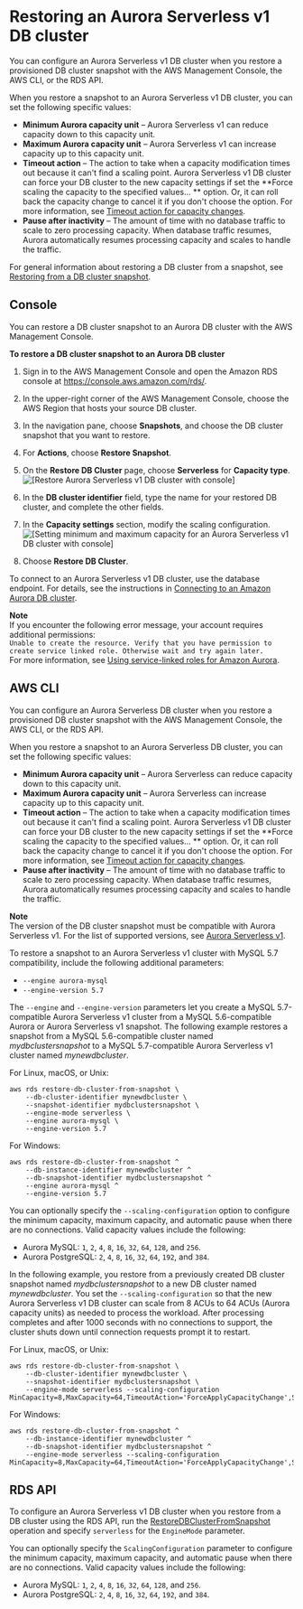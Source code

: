 # Restoring an Aurora Serverless v1 DB cluster<a name="aurora-serverless.restorefromsnapshot"></a>

 You can configure an Aurora Serverless v1 DB cluster when you restore a provisioned DB cluster snapshot with the AWS Management Console, the AWS CLI, or the RDS API\. 

 When you restore a snapshot to an Aurora Serverless v1 DB cluster, you can set the following specific values: 
+  **Minimum Aurora capacity unit** – Aurora Serverless v1 can reduce capacity down to this capacity unit\. 
+  **Maximum Aurora capacity unit** – Aurora Serverless v1 can increase capacity up to this capacity unit\. 
+  **Timeout action** – The action to take when a capacity modification times out because it can't find a scaling point\. Aurora Serverless v1 DB cluster can force your DB cluster to the new capacity settings if set the **Force scaling the capacity to the specified values\.\.\. ** option\. Or, it can roll back the capacity change to cancel it if you don't choose the option\. For more information, see [Timeout action for capacity changes](aurora-serverless-v1.how-it-works.md#aurora-serverless.how-it-works.timeout-action)\. 
+  **Pause after inactivity** – The amount of time with no database traffic to scale to zero processing capacity\. When database traffic resumes, Aurora automatically resumes processing capacity and scales to handle the traffic\. 

 For general information about restoring a DB cluster from a snapshot, see [Restoring from a DB cluster snapshot](USER_RestoreFromSnapshot.md)\. 

## Console<a name="aurora-serverless.restorefromsnapshot.console"></a>

 You can restore a DB cluster snapshot to an Aurora DB cluster with the AWS Management Console\. 

**To restore a DB cluster snapshot to an Aurora DB cluster**

1. Sign in to the AWS Management Console and open the Amazon RDS console at [https://console\.aws\.amazon\.com/rds/](https://console.aws.amazon.com/rds/)\.

1.  In the upper\-right corner of the AWS Management Console, choose the AWS Region that hosts your source DB cluster\. 

1.  In the navigation pane, choose **Snapshots**, and choose the DB cluster snapshot that you want to restore\. 

1.  For **Actions**, choose **Restore Snapshot**\. 

1.  On the **Restore DB Cluster** page, choose **Serverless** for **Capacity type**\.   
![\[Restore Aurora Serverless v1 DB cluster with console\]](http://docs.aws.amazon.com/AmazonRDS/latest/AuroraUserGuide/images/aurora-serverless-restore.png)

1.  In the **DB cluster identifier** field, type the name for your restored DB cluster, and complete the other fields\. 

1.  In the **Capacity settings** section, modify the scaling configuration\.   
![\[Setting minimum and maximum capacity for an Aurora Serverless v1 DB cluster with console\]](http://docs.aws.amazon.com/AmazonRDS/latest/AuroraUserGuide/images/aurora-serverless-capacity.png)

1.  Choose **Restore DB Cluster**\. 

 To connect to an Aurora Serverless v1 DB cluster, use the database endpoint\. For details, see the instructions in [Connecting to an Amazon Aurora DB cluster](Aurora.Connecting.md)\. 

**Note**  
 If you encounter the following error message, your account requires additional permissions:   
 `Unable to create the resource. Verify that you have permission to create service linked role. Otherwise wait and try again later.`   
 For more information, see [Using service\-linked roles for Amazon Aurora](UsingWithRDS.IAM.ServiceLinkedRoles.md)\. 

## AWS CLI<a name="aurora-serverless.restorefromsnapshot.cli"></a>

You can configure an Aurora Serverless DB cluster when you restore a provisioned DB cluster snapshot with the AWS Management Console, the AWS CLI, or the RDS API\.

When you restore a snapshot to an Aurora Serverless DB cluster, you can set the following specific values:
+ **Minimum Aurora capacity unit** – Aurora Serverless can reduce capacity down to this capacity unit\.
+ **Maximum Aurora capacity unit** – Aurora Serverless can increase capacity up to this capacity unit\.
+ **Timeout action** – The action to take when a capacity modification times out because it can't find a scaling point\. Aurora Serverless v1 DB cluster can force your DB cluster to the new capacity settings if set the **Force scaling the capacity to the specified values\.\.\. ** option\. Or, it can roll back the capacity change to cancel it if you don't choose the option\. For more information, see [Timeout action for capacity changes](aurora-serverless-v1.how-it-works.md#aurora-serverless.how-it-works.timeout-action)\.
+ **Pause after inactivity** – The amount of time with no database traffic to scale to zero processing capacity\. When database traffic resumes, Aurora automatically resumes processing capacity and scales to handle the traffic\.

**Note**  
The version of the DB cluster snapshot must be compatible with Aurora Serverless v1\. For the list of supported versions, see [Aurora Serverless v1](Concepts.AuroraFeaturesRegionsDBEngines.grids.md#Concepts.Aurora_Fea_Regions_DB-eng.Feature.Serverless)\.

 To restore a snapshot to an Aurora Serverless v1 cluster with MySQL 5\.7 compatibility, include the following additional parameters: 
+  `--engine aurora-mysql` 
+  `--engine-version 5.7` 

 The `--engine` and `--engine-version` parameters let you create a MySQL 5\.7\-compatible Aurora Serverless v1 cluster from a MySQL 5\.6\-compatible Aurora or Aurora Serverless v1 snapshot\. The following example restores a snapshot from a MySQL 5\.6\-compatible cluster named *mydbclustersnapshot* to a MySQL 5\.7\-compatible Aurora Serverless v1 cluster named *mynewdbcluster*\. 

For Linux, macOS, or Unix:

```
aws rds restore-db-cluster-from-snapshot \
    --db-cluster-identifier mynewdbcluster \
    --snapshot-identifier mydbclustersnapshot \
    --engine-mode serverless \
    --engine aurora-mysql \
    --engine-version 5.7
```

For Windows:

```
aws rds restore-db-cluster-from-snapshot ^
    --db-instance-identifier mynewdbcluster ^
    --db-snapshot-identifier mydbclustersnapshot ^
    --engine aurora-mysql ^
    --engine-version 5.7
```

 You can optionally specify the `--scaling-configuration` option to configure the minimum capacity, maximum capacity, and automatic pause when there are no connections\. Valid capacity values include the following: 
+  Aurora MySQL: `1`, `2`, `4`, `8`, `16`, `32`, `64`, `128`, and `256`\. 
+  Aurora PostgreSQL: `2`, `4`, `8`, `16`, `32`, `64`, `192`, and `384`\. 

 In the following example, you restore from a previously created DB cluster snapshot named *mydbclustersnapshot* to a new DB cluster named *mynewdbcluster*\. You set the `--scaling-configuration` so that the new Aurora Serverless v1 DB cluster can scale from 8 ACUs to 64 ACUs \(Aurora capacity units\) as needed to process the workload\. After processing completes and after 1000 seconds with no connections to support, the cluster shuts down until connection requests prompt it to restart\. 

For Linux, macOS, or Unix:

```
aws rds restore-db-cluster-from-snapshot \
    --db-cluster-identifier mynewdbcluster \
    --snapshot-identifier mydbclustersnapshot \
    --engine-mode serverless --scaling-configuration MinCapacity=8,MaxCapacity=64,TimeoutAction='ForceApplyCapacityChange',SecondsUntilAutoPause=1000,AutoPause=true
```

For Windows:

```
aws rds restore-db-cluster-from-snapshot ^
    --db-instance-identifier mynewdbcluster ^
    --db-snapshot-identifier mydbclustersnapshot ^
    --engine-mode serverless --scaling-configuration MinCapacity=8,MaxCapacity=64,TimeoutAction='ForceApplyCapacityChange',SecondsUntilAutoPause=1000,AutoPause=true
```

## RDS API<a name="aurora-serverless.restorefromsnapshot.api"></a>

 To configure an Aurora Serverless v1 DB cluster when you restore from a DB cluster using the RDS API, run the [RestoreDBClusterFromSnapshot](https://docs.aws.amazon.com/AmazonRDS/latest/APIReference/API_RestoreDBClusterFromSnapshot.html) operation and specify `serverless` for the `EngineMode` parameter\. 

 You can optionally specify the `ScalingConfiguration` parameter to configure the minimum capacity, maximum capacity, and automatic pause when there are no connections\. Valid capacity values include the following: 
+  Aurora MySQL: `1`, `2`, `4`, `8`, `16`, `32`, `64`, `128`, and `256`\. 
+  Aurora PostgreSQL: `2`, `4`, `8`, `16`, `32`, `64`, `192`, and `384`\. 